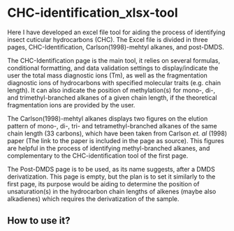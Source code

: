 # CHC-identification_xlsx-tool

Here I have developed an excel file tool for aiding the process of identifying insect cuticular hydrocarbons (CHC).
The Excel file is divided in three pages, CHC-Identification, Carlson(1998)-mehtyl alkanes, and post-DMDS.

The CHC-Identification page is the main tool, it relies on several formulas, conditional formatting, and data validation settings to display/indicate the user the total mass diagnostic ions (Tm), as well as the fragmentation diagnostic ions of hydrocarbons with specified molecular traits (e.g. chain length). It can also indicate the position of methylation(s) for mono-, di-, and trimethyl-branched alkanes of a given chain length, if the theoretical fragmentation ions are provided by the user.

The Carlson(1998)-mehtyl alkanes displays two figures on the elution pattern of mono-, di-, tri- and tetramethyl-branched alkanes of the same chain length (33 carbons), which have been taken from Carlson _et. al_ (1998) paper (The link to the paper is included in the page as source). This figures are helpful in the process of identifying methyl-branched alkanes, and complementary to the CHC-identification tool of the first page.

The Post-DMDS page is to be used, as its name suggests, after a DMDS derivatization. This page is empty, but the plan is to set it similarly to the first page, its purpose would be aiding to determine the position of unsaturation(s) in the hydrocarbon chain lengths of alkenes (maybe also alkadienes) which requires the derivatization of the sample.

## How to use it?
